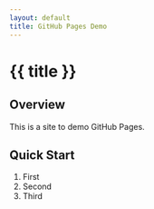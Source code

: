 ```yaml
---
layout: default
title: GitHub Pages Demo
---
```


# {{ title }}

## Overview

This is a site to demo GitHub Pages.

## Quick Start

1. First
2. Second
3. Third
